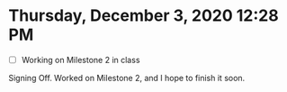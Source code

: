 # Thursday, December  3, 2020 12:28 PM
- [ ] Working on Milestone 2 in class

Signing Off. Worked on Milestone 2, and I hope to finish it soon.